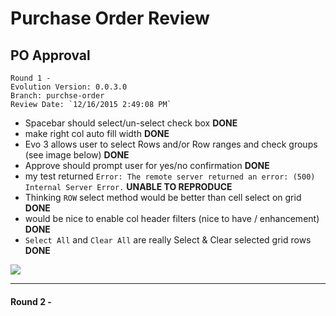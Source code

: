 # Purchase Order Review

## PO Approval

	Round 1 -  
	Evolution Version: 0.0.3.0
	Branch: purchse-order
	Review Date: `12/16/2015 2:49:08 PM` 


* Spacebar should select/un-select check box **DONE**
* make right col auto fill width **DONE**
* Evo 3 allows user to select Rows and/or Row ranges and check groups (see image below) **DONE**
* Approve should prompt user for yes/no confirmation **DONE**
* my test returned `Error: The remote server returned an error: (500) Internal Server Error.` **UNABLE TO REPRODUCE**
* Thinking `ROW` select method would be better than cell select on grid **DONE**
* would be nice to enable col header filters (nice to have / enhancement) **DONE**
* `Select All` and `Clear All` are really Select & Clear selected grid rows **DONE**


![](http://i.imgur.com/YDLMK2H.png)


<hr>

#### Round 2 - 